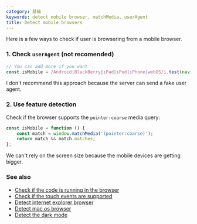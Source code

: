 ```yaml
---
category: 基础
keywords: detect mobile browser, matchMedia, userAgent
title: Detect mobile browsers
---
```


Here is a few ways to check if user is browsering from a mobile browser.

### 1. Check `userAgent` (not recomended)

```js
// You can add more if you want
const isMobile = /Android|BlackBerry|iPad|iPod|iPhone|webOS/i.test(navigator.userAgent);
```

I don't recommend this approach because the server can send a fake user agent.

### 2. Use feature detection

Check if the browser supports the `pointer:coarse` media query:

```js
const isMobile = function () {
    const match = window.matchMedia('(pointer:coarse)');
    return match && match.matches;
};
```

We can't rely on the screen size because the mobile devices are getting bigger.

### See also

-   [Check if the code is running in the browser](/check-if-the-code-is-running-in-the-browser)
-   [Check if the touch events are supported](/check-if-the-touch-events-are-supported)
-   [Detect internet explorer browser](/detect-internet-explorer-browser)
-   [Detect mac os browser](/detect-mac-os-browser)
-   [Detect the dark mode](/detect-the-dark-mode)
